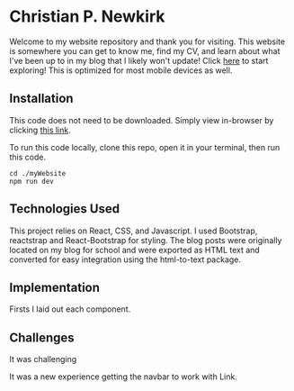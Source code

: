 # Christian P. Newkirk

Welcome to my website repository and thank you for visiting. This website is somewhere you can get to know me, find my CV, and learn about what I've been up to in my blog that I likely won't update! Click [here](https://cpnewkirk.github.io/myWebsite/) to start exploring! This is optimized for most mobile devices as well.

## Installation

This code does not need to be downloaded. Simply view in-browser by clicking [this link](https://cpnewkirk.github.io/myWebsite/).

To run this code locally, clone this repo, open it in your terminal, then run this code.

```
cd ./myWebsite
npm run dev
```

## Technologies Used

This project relies on React, CSS, and Javascript. I used Bootstrap, reactstrap and React-Bootstrap for styling. The blog posts were originally located on my blog for school and were exported as HTML text and converted for easy integration using the html-to-text package.

## Implementation

Firsts I laid out each component.

## Challenges

It was challenging

It was a new experience getting the navbar to work with Link.
